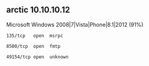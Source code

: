 ## arctic 10.10.10.12

 Microsoft Windows 2008\|7\|Vista\|Phone\|8.1\|2012 \(91%\)

`135/tcp   open  msrpc`

`8500/tcp  open  fmtp`

`49154/tcp open  unknown`





